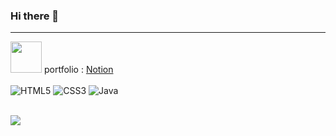 ### Hi there 👋

>
___
<img src="https://images.velog.io/images/dkwjd131/post/622a3668-d52a-4e99-bc44-7f3575ce2be0/KakaoTalk_20211202_164143199.png" width="50"> portfolio : [Notion](https://www.notion.so/Doseok-Oh-34f4bfeb468f4394b0fa5dc16ac1067b)
<br>
<br>
![HTML5](https://img.shields.io/badge/-HTML5-F05032.svg?&style=for-the-badge&logo=html5&logoColor=ffffff)
![CSS3](https://img.shields.io/badge/-CSS3-007ACC.svg?&style=for-the-badge&logo=css3&logoColor=ffffff)
![Java](https://img.shields.io/badge/-Java-ffe000.svg?&style=for-the-badge&logo=java&logoColor=ffffff)
<!-- ![Vue.js](https://img.shields.io/badge/-Vue.js-009900.svg?&style=for-the-badge&logo=vue.js&logoColor=ffffff)
![MySql](https://img.shields.io/badge/-MySql-3399FF.svg?&style=for-the-badge&logo=mysql&logoColor=ffffff) -->
<br>
<img src="https://img.shields.io/github/commit-activity/w/ohdoseok/ohdoseok"/>
